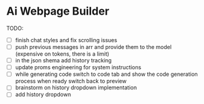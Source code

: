 # Ai Webpage Builder

TODO:
- [ ] finish chat styles and fix scrolling issues
- [ ] push previous messages in arr and provide them to the model (expensive on tokens, there is a limit)
- [ ] in the json shema add history tracking
- [ ] update proms engineering for system instructions
- [ ] while generating code switch to code tab and show the code generation process when ready switch back to preview
- [ ] brainstorm on history dropdown implementation
- [ ] add history dropdown